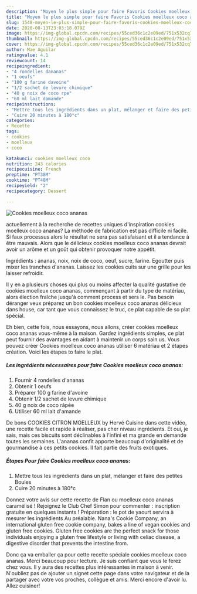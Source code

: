 ```yaml
---
description: "Moyen le plus simple pour faire Favoris Cookies moelleux coco ananas"
title: "Moyen le plus simple pour faire Favoris Cookies moelleux coco ananas"
slug: 1548-moyen-le-plus-simple-pour-faire-favoris-cookies-moelleux-coco-ananas
date: 2020-08-13T23:03:18.079Z
image: https://img-global.cpcdn.com/recipes/55ced36c1c2e09ed/751x532cq70/cookies-moelleux-coco-ananas-photo-principale-de-la-recette.jpg
thumbnail: https://img-global.cpcdn.com/recipes/55ced36c1c2e09ed/751x532cq70/cookies-moelleux-coco-ananas-photo-principale-de-la-recette.jpg
cover: https://img-global.cpcdn.com/recipes/55ced36c1c2e09ed/751x532cq70/cookies-moelleux-coco-ananas-photo-principale-de-la-recette.jpg
author: Mae Aguilar
ratingvalue: 4.1
reviewcount: 14
recipeingredient:
- "4 rondelles dananas"
- "1 oeufs"
- "100 g farine davoine"
- "1/2 sachet de levure chimique"
- "40 g noix de coco rpe"
- "60 ml lait damande"
recipeinstructions:
- "Mettre tous les ingrédients dans un plat, mélanger et faire des petites Boules"
- "Cuire 20 minutes à 180°c"
categories:
- Recette
tags:
- cookies
- moelleux
- coco

katakunci: cookies moelleux coco 
nutrition: 243 calories
recipecuisine: French
preptime: "PT38M"
cooktime: "PT48M"
recipeyield: "2"
recipecategory: Dessert

---
```



![Cookies moelleux coco ananas](https://img-global.cpcdn.com/recipes/55ced36c1c2e09ed/751x532cq70/cookies-moelleux-coco-ananas-photo-principale-de-la-recette.jpg)

actuellement à la recherche de recettes uniques d'inspiration cookies moelleux coco ananas? La méthode de fabrication est pas difficile ni facile. Si faux processus alors le résultat ne sera pas satisfaisant et il a tendance à être mauvais. Alors que le délicieux cookies moelleux coco ananas devrait avoir un arôme et un goût qui obtenir provoquer notre appétit.

Ingrédients : ananas, noix, noix de coco, oeuf, sucre, farine. Egoutter puis mixer les tranches d&#39;ananas. Laissez les cookies cuits sur une grille pour les laisser refroidir.

Il y en a plusieurs choses qui plus ou moins affecter la qualité gustative de cookies moelleux coco ananas, commençant à partir du type de matériau, alors élection fraîche jusqu'à comment process et sers le. Pas besoin déranger veux préparez un bon cookies moelleux coco ananas délicieux dans house, car tant que vous connaissez le truc, ce plat capable de so plat spécial.


Eh bien, cette fois, nous essayons, nous allons, créer cookies moelleux coco ananas vous-même à la maison. Gardez ingrédients simples, ce plat peut fournir des avantages en aidant à maintenir un corps sain us. Vous pouvez créer Cookies moelleux coco ananas utiliser 6 matériau et 2 étapes création. Voici les étapes to faire le plat.

<!--inarticleads1-->

##### Les ingrédients nécessaires pour faire Cookies moelleux coco ananas:

1. Fournir 4 rondelles d&#39;ananas
1. Obtenir 1 oeufs
1. Préparer 100 g farine d&#39;avoine
1. Obtenir 1/2 sachet de levure chimique
1.  40 g noix de coco râpée
1. Utiliser 60 ml lait d&#39;amande


De bons COOKIES CITRON MOELLEUX by Hervé Cuisine dans cette vidéo, une recette facile et rapide à réaliser, pas cher niveau ingrédients. Et oui, je sais, mais ces biscuits sont déclinables à l&#39;infini et ma grande en demande toutes les semaines. L&#39;ananas confit apporte beaucoup d&#39;originalité et de gourmandise à ces petits cookies. Il fait partie des fruits exotiques. 

<!--inarticleads2-->

##### Étapes Pour faire Cookies moelleux coco ananas:

1. Mettre tous les ingrédients dans un plat, mélanger et faire des petites Boules
1. Cuire 20 minutes à 180°c


Donnez votre avis sur cette recette de Flan ou moelleux coco ananas caramélisé ! Rejoignez le Club Chef Simon pour commenter : inscription gratuite en quelques instants ! Préparation : le pot de yaourt servira à mesurer les ingrédients Au préalable. Nana&#39;s Cookie Company, an international gluten free cookie company, bakes a line of vegan cookies and gluten free cookies. Gluten free cookies are the perfect snack for those individuals enjoying a gluten free lifestyle or living with celiac disease, a digestive disorder that prevents the intestine from. 


Donc ça va emballer ça pour cette recette spéciale cookies moelleux coco ananas. Merci beaucoup pour lecture. Je suis confiant que vous le ferez chez vous. Il y aura des recettes plus  intéressantes in maison à venir. N'oubliez pas de ajouter un signet cette page dans votre navigateur et de la partager avec votre vos proches, collègue et amis. Merci encore d'avoir lu. Allez cuisiner!
